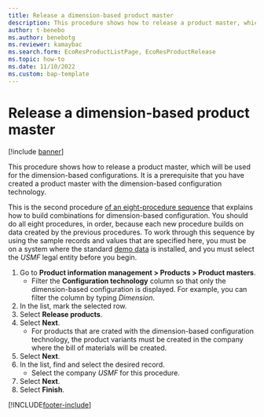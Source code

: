 ```yaml
---
title: Release a dimension-based product master
description: This procedure shows how to release a product master, which will be used for the dimension-based configurations. 
author: t-benebo
ms.author: benebotg
ms.reviewer: kamaybac
ms.search.form: EcoResProductListPage, EcoResProductRelease   
ms.topic: how-to
ms.date: 11/10/2022
ms.custom: bap-template
---
```


# Release a dimension-based product master

[!include [banner](../../includes/banner.md)]

This procedure shows how to release a product master, which will be used for the dimension-based configurations. It is a prerequisite that you have created a product master with the dimension-based configuration technology.

This is the second procedure [of an eight-procedure sequence](../dimension-based-product-configuration.md#sequence) that explains how to build combinations for dimension-based configuration. You should do all eight procedures, in order, because each new procedure builds on data created by the previous procedures. To work through this sequence by using the sample records and values that are specified here, you must be on a system where the standard [demo data](../../../fin-ops-core/fin-ops/get-started/demo-data.md) is installed, and you must select the *USMF* legal entity before you begin.

1. Go to **Product information management \> Products \> Product masters**.
    * Filter the **Configuration technology** column so that only the dimension-based configuration is displayed. For example, you can filter the column by typing *Dimension*.
2. In the list, mark the selected row.
3. Select **Release products**.
4. Select **Next**.
    * For products that are crated with the dimension-based configuration technology, the product variants must be created in the company where the bill of materials will be created.  
5. Select **Next**.
6. In the list, find and select the desired record.
    * Select the company *USMF* for this procedure.  
7. Select **Next**.
8. Select **Finish**.

[!INCLUDE[footer-include](../../../includes/footer-banner.md)]